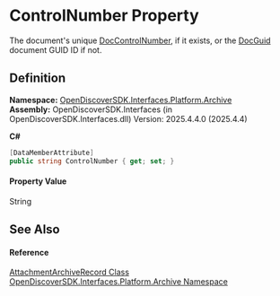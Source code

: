 # ControlNumber Property


The document's unique <a href="5bf04a4e-5496-1528-2730-041321ca181e">DocControlNumber</a>, if it exists, or the <a href="1eceddf2-da6a-3a4d-970e-982a7d42eca6">DocGuid</a> document GUID ID if not.



## Definition
**Namespace:** <a href="dcc346b4-4dbe-f061-4b93-52d6a0a6fe6f">OpenDiscoverSDK.Interfaces.Platform.Archive</a>  
**Assembly:** OpenDiscoverSDK.Interfaces (in OpenDiscoverSDK.Interfaces.dll) Version: 2025.4.4.0 (2025.4.4)

**C#**
``` C#
[DataMemberAttribute]
public string ControlNumber { get; set; }
```



#### Property Value
String

## See Also


#### Reference
<a href="8bd8f365-3a76-f961-f8e0-79e933bd986f">AttachmentArchiveRecord Class</a>  
<a href="dcc346b4-4dbe-f061-4b93-52d6a0a6fe6f">OpenDiscoverSDK.Interfaces.Platform.Archive Namespace</a>  
